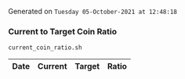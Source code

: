 Generated on `Tuesday 05-October-2021 at 12:48:18`

### Current to Target Coin Ratio
`current_coin_ratio.sh`

Date|Current|Target|Ratio
---|---|---|---
